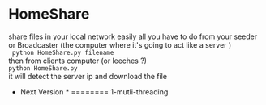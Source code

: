HomeShare
=========

share files in your local network easily 
all you have to do from your seeder or Broadcaster (the computer where it's going to act like a server ) <br>
<code> python HomeShare.py filename </code>  <br>
then from clients computer (or leeches ?) <br>
<code>python HomeShare.py </code> <br>
it will detect the server ip and download the file

* Next Version *
========
1-mutli-threading
